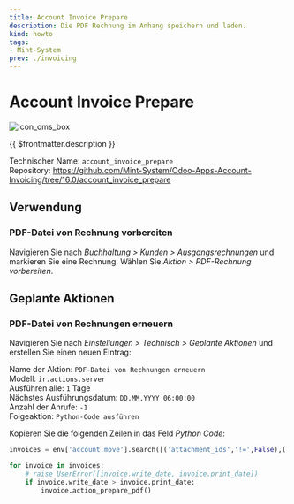 ```yaml
---
title: Account Invoice Prepare
description: Die PDF Rechnung im Anhang speichern und laden.
kind: howto
tags:
- Mint-System
prev: ./invoicing
---
```

# Account Invoice Prepare
![icon_oms_box](../attachments/icons_odoo_mint_system.png)

{{ $frontmatter.description }}

Technischer Name: `account_invoice_prepare`\
Repository: <https://github.com/Mint-System/Odoo-Apps-Account-Invoicing/tree/16.0/account_invoice_prepare>

## Verwendung

### PDF-Datei von Rechnung vorbereiten

Navigieren Sie nach *Buchhaltung > Kunden > Ausgangsrechnungen* und markieren Sie eine Rechnung. Wählen Sie *Aktion > PDF-Rechnung vorbereiten*.

## Geplante Aktionen

### PDF-Datei von Rechnungen erneuern

Navigieren Sie nach *Einstellungen > Technisch > Geplante Aktionen* und erstellen Sie einen neuen Eintrag:

Name der Aktion: `PDF-Datei von Rechnungen erneuern`\
Modell: `ir.actions.server`\
Ausführen alle: `1` Tage\
Nächstes Ausführungsdatum: `DD.MM.YYYY 06:00:00`\
Anzahl der Anrufe: `-1`\
Folgeaktion: `Python-Code ausführen`

Kopieren Sie die folgenden Zeilen in das Feld *Python Code*:

```python
invoices = env['account.move'].search([('attachment_ids','!=',False),('move_type','=','out_invoice')])

for invoice in invoices:
    # raise UserError([invoice.write_date, invoice.print_date])
    if invoice.write_date > invoice.print_date:
        invoice.action_prepare_pdf()
```